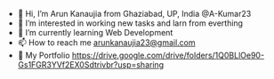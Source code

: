 - 👋 Hi, I’m Arun Kanaujia from Ghaziabad, UP, India @A-Kumar23
- 👀 I’m interested in working new tasks and larn from everthing
- 🌱 I’m currently learning Web Development
- 📫 How to reach me arunkanaujia23@gmail.com
- 💼 My Portfolio https://drive.google.com/drive/folders/1Q0BLlOe90-Gs1FGR3YVf2EX0Sdtrivbr?usp=sharing
<!---
A-Kumar23/A-Kumar23 is a ✨ special ✨ repository because its `README.md` (this file) appears on your GitHub profile.
You can click the Preview link to take a look at your changes.
--->
